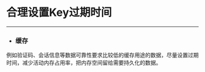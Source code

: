 # 合理设置Key过期时间

---

* ### 缓存

例如验证码、会话信息等数据可靠性要求比较低的缓存用途的数据，尽量设置过期时间，减少活动内存占用率，把内存空间留给需要持久化的数据。



### 



